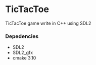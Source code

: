 # TicTacToe
TicTacToe game write in C++ using SDL2

### Depedencies 
- SDL2
- SDL2_gfx
- cmake 3.10
